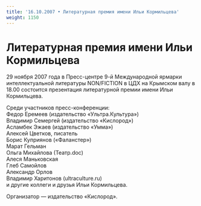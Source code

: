 ```yaml
---
title: '16.10.2007 • Литературная премия имени Ильи Кормильцева'
weight: 1150
---
```


# Литературная премия имени Ильи Кормильцева

29 ноября 2007 года в Пресс-центре 9-й Международной ярмарки интеллектуальной литературы NON/FICTION в ЦДХ на Крымском валу в 18.00 состоится презентация литературной премии имени Ильи Кормильцева.

Среди участников пресс-конференции:\
Федор Еремеев (издательство «Ультра.Культура»)\
Владимир Семергей (издательство «Кислород»)\
Асламбек Эжаев (издательство «Умма»)\
Алексей Цветков, писатель\
Борис Куприянов («Фаланстер»)\
Марат Гельман\
Ольга Михайлова (Театр.doc)\
Алеся Маньковская\
Глеб Самойлов\
Александр Орлов\
Владимир Харитонов (ultraculture.ru)\
и другие коллеги и друзья Ильи Кормильцева.

Организатор — издательство «Кислород».